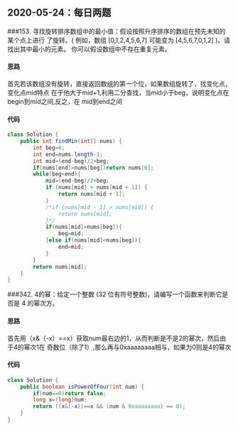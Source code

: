 ## 2020-05-24：每日两题

###153. 寻找旋转排序数组中的最小值：假设按照升序排序的数组在预先未知的某个点上进行
了旋转。( 例如，数组 [0,1,2,4,5,6,7] 可能变为 [4,5,6,7,0,1,2] )。请找出其中最小的元素。
你可以假设数组中不存在重复元素。
#### 思路
首先若该数组没有旋转，直接返回数组的第一个位，如果数组旋转了，找变化点，变化点mid特点
在于他大于mid+1,利用二分查找，当mid小于beg，说明变化点在begin到mid之间,反之，在
mid到end之间
#### 代码
```java
class Solution {
    public int findMin(int[] nums) {
        int beg=0;
        int end=nums.length-1;
        int mid=(end-beg)/2+beg;
        if(nums[end]>nums[beg])return nums[0];
        while(beg<end){
            mid=(end-beg)/2+beg;
            if (nums[mid] > nums[mid + 1]) {
                return nums[mid + 1];
            }
            /*if (nums[mid - 1] > nums[mid]) {
                return nums[mid];
            }*/
            if(nums[mid]>nums[beg]){
                beg=mid;
            }else if(nums[mid]<nums[beg]){
                end=mid;
            }
        }
        return nums[mid];
    }
}
```

###342. 4的幂：给定一个整数 (32 位有符号整数)，请编写一个函数来判断它是否是 4 的幂次方。
#### 思路
首先用（x&（-x）==x）获取num最右边的1，从而判断是不是2的幂次，然后由于4的幂次1在
奇数位（除了1）,那么再与0xaaaaaaaa相与，如果为0则是4的幂次
#### 代码
```java
class Solution {
    public boolean isPowerOfFour(int num) {
        if(num==0)return false;
        long x=(long)num;
        return ((x&(-x))==x && (num & 0xaaaaaaaa) == 0);
    }
}
```



<details class="details-reset details-overlay details-overlay-dark" style="box-sizing: border-box; display: block;"><summary data-hotkey="l" aria-label="Jump to line" role="button" style="box-sizing: border-box; display: list-item; cursor: pointer; list-style: none;"></summary></details>

 